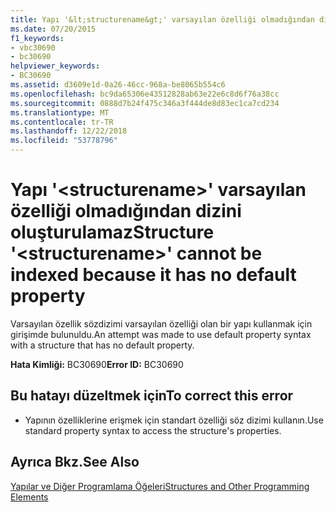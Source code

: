 ```yaml
---
title: Yapı '&lt;structurename&gt;' varsayılan özelliği olmadığından dizini oluşturulamaz
ms.date: 07/20/2015
f1_keywords:
- vbc30690
- bc30690
helpviewer_keywords:
- BC30690
ms.assetid: d3609e1d-0a26-46cc-968a-be8065b554c6
ms.openlocfilehash: bc9da65306e43512828ab63e22e6c8d6f76a38cc
ms.sourcegitcommit: 0888d7b24f475c346a3f444de8d83ec1ca7cd234
ms.translationtype: MT
ms.contentlocale: tr-TR
ms.lasthandoff: 12/22/2018
ms.locfileid: "53778796"
---
```

# <a name="structure-ltstructurenamegt-cannot-be-indexed-because-it-has-no-default-property"></a><span data-ttu-id="7bc16-102">Yapı '&lt;structurename&gt;' varsayılan özelliği olmadığından dizini oluşturulamaz</span><span class="sxs-lookup"><span data-stu-id="7bc16-102">Structure '&lt;structurename&gt;' cannot be indexed because it has no default property</span></span>
<span data-ttu-id="7bc16-103">Varsayılan özellik sözdizimi varsayılan özelliği olan bir yapı kullanmak için girişimde bulunuldu.</span><span class="sxs-lookup"><span data-stu-id="7bc16-103">An attempt was made to use default property syntax with a structure that has no default property.</span></span>  
  
 <span data-ttu-id="7bc16-104">**Hata Kimliği:** BC30690</span><span class="sxs-lookup"><span data-stu-id="7bc16-104">**Error ID:** BC30690</span></span>  
  
## <a name="to-correct-this-error"></a><span data-ttu-id="7bc16-105">Bu hatayı düzeltmek için</span><span class="sxs-lookup"><span data-stu-id="7bc16-105">To correct this error</span></span>  
  
-   <span data-ttu-id="7bc16-106">Yapının özelliklerine erişmek için standart özelliği söz dizimi kullanın.</span><span class="sxs-lookup"><span data-stu-id="7bc16-106">Use standard property syntax to access the structure's properties.</span></span>  
  
## <a name="see-also"></a><span data-ttu-id="7bc16-107">Ayrıca Bkz.</span><span class="sxs-lookup"><span data-stu-id="7bc16-107">See Also</span></span>  

 [<span data-ttu-id="7bc16-108">Yapılar ve Diğer Programlama Öğeleri</span><span class="sxs-lookup"><span data-stu-id="7bc16-108">Structures and Other Programming Elements</span></span>](../../visual-basic/programming-guide/language-features/data-types/structures-and-other-programming-elements.md)  
 
